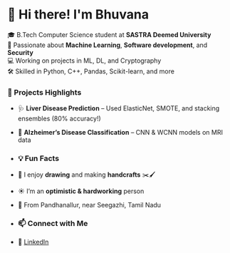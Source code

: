 # 👋 Hi there! I'm Bhuvana

🎓 B.Tech Computer Science student at **SASTRA Deemed University**  
🧠 Passionate about **Machine Learning**, **Software development**, and **Security**  
💻 Working on projects in ML, DL, and Cryptography  
🛠️ Skilled in Python, C++, Pandas, Scikit-learn, and more

### 🌟 Projects Highlights
- 🩺 **Liver Disease Prediction** – Used ElasticNet, SMOTE, and stacking ensembles (80% accuracy!)
- 🧠 **Alzheimer’s Disease Classification** – CNN & WCNN models on MRI data

- ### 💡 Fun Facts
- 🎨 I enjoy **drawing** and making **handcrafts** ✂️🖌️
- ☀️ I’m an **optimistic & hardworking** person
- 📍 From Pandhanallur, near Seegazhi, Tamil Nadu

- ### 📫 Connect with Me
- 💼 [LinkedIn](https://www.linkedin.com/in/bhuvana-cse/)
